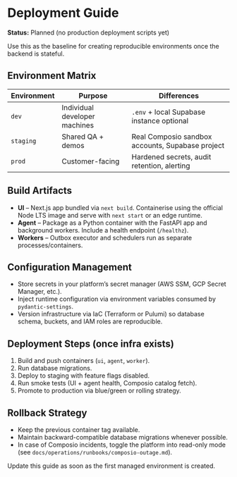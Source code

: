 # Deployment Guide

**Status:** Planned (no production deployment scripts yet)

Use this as the baseline for creating reproducible environments once the backend is
stateful.

## Environment Matrix

| Environment | Purpose | Differences |
|-------------|---------|-------------|
| `dev` | Individual developer machines | `.env` + local Supabase instance optional |
| `staging` | Shared QA + demos | Real Composio sandbox accounts, Supabase project |
| `prod` | Customer-facing | Hardened secrets, audit retention, alerting |

## Build Artifacts

- **UI** – Next.js app bundled via `next build`. Containerise using the official Node LTS
  image and serve with `next start` or an edge runtime.
- **Agent** – Package as a Python container with the FastAPI app and background workers.
  Include a health endpoint (`/healthz`).
- **Workers** – Outbox executor and schedulers run as separate processes/containers.

## Configuration Management

- Store secrets in your platform’s secret manager (AWS SSM, GCP Secret Manager, etc.).
- Inject runtime configuration via environment variables consumed by `pydantic-settings`.
- Version infrastructure via IaC (Terraform or Pulumi) so database schema, buckets, and
  IAM roles are reproducible.

## Deployment Steps (once infra exists)

1. Build and push containers (`ui`, `agent`, `worker`).
2. Run database migrations.
3. Deploy to staging with feature flags disabled.
4. Run smoke tests (UI + agent health, Composio catalog fetch).
5. Promote to production via blue/green or rolling strategy.

## Rollback Strategy

- Keep the previous container tag available.
- Maintain backward-compatible database migrations whenever possible.
- In case of Composio incidents, toggle the platform into read-only mode (see
  `docs/operations/runbooks/composio-outage.md`).

Update this guide as soon as the first managed environment is created.
